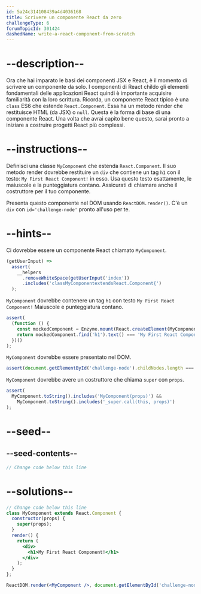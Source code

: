 ```yaml
---
id: 5a24c314108439a4d4036168
title: Scrivere un componente React da zero
challengeType: 6
forumTopicId: 301424
dashedName: write-a-react-component-from-scratch
---
```


# --description--

Ora che hai imparato le basi dei componenti JSX e React, è il momento di scrivere un componente da solo. I componenti di React childo gli elementi fondamentali delle applicazioni React quindi è importante acquisire familiarità con la loro scrittura. Ricorda, un componente React tipico è una `class` ES6 che estende `React.Component`. Essa ha un metodo render che restituisce HTML (da JSX) o `null`. Questa è la forma di base di una componente React. Una volta che avrai capito bene questo, sarai pronto a iniziare a costruire progetti React più complessi.

# --instructions--

Definisci una classe `MyComponent` che estenda `React.Component`. Il suo metodo render dovrebbe restituire un `div` che contiene un tag `h1` con il testo: `My First React Component!` in esso. Usa questo testo esattamente, le maiuscole e la punteggiatura contano. Assicurati di chiamare anche il costruttore per il tuo componente.

Presenta questo componente nel DOM usando `ReactDOM.render()`. C'è un `div` con `id='challenge-node'` pronto all'uso per te.

# --hints--

Ci dovrebbe essere un componente React chiamato `MyComponent`.

```js
(getUserInput) =>
  assert(
    __helpers
      .removeWhiteSpace(getUserInput('index'))
      .includes('classMyComponentextendsReact.Component{')
  );
```

`MyComponent` dovrebbe contenere un tag `h1` con testo `My First React Component!` Maiuscole e punteggiatura contano.

```js
assert(
  (function () {
    const mockedComponent = Enzyme.mount(React.createElement(MyComponent));
    return mockedComponent.find('h1').text() === 'My First React Component!';
  })()
);
```

`MyComponent` dovrebbe essere presentato nel DOM.

```js
assert(document.getElementById('challenge-node').childNodes.length === 1);
```

`MyComponent` dovrebbe avere un costruttore che chiama `super` con `props`.

```js
assert(
  MyComponent.toString().includes('MyComponent(props)') &&
    MyComponent.toString().includes('_super.call(this, props)')
);
```

# --seed--

## --seed-contents--

```jsx
// Change code below this line
```

# --solutions--

```jsx
// Change code below this line
class MyComponent extends React.Component {
  constructor(props) {
    super(props);
  }
  render() {
    return (
      <div>
        <h1>My First React Component!</h1>
      </div>
    );
  }
};

ReactDOM.render(<MyComponent />, document.getElementById('challenge-node'));
```
